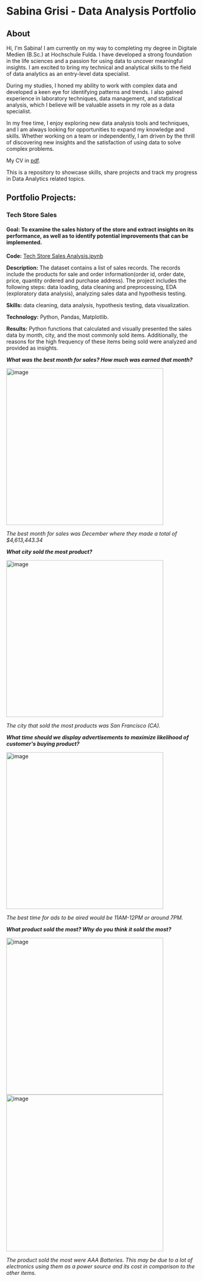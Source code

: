 # Sabina Grisi - Data Analysis Portfolio
## About
Hi, I'm Sabina! I am currently on my way to completing my degree in Digitale Medien (B.Sc.) at Hochschule Fulda. I have developed a strong foundation in the life sciences and a passion for using data to uncover meaningful insights. I am excited to bring my technical and analytical skills to the field of data analytics as an entry-level data specialist.

During my studies, I honed my ability to work with complex data and developed a keen eye for identifying patterns and trends. I also gained experience in laboratory techniques, data management, and statistical analysis, which I believe will be valuable assets in my role as a data specialist.

In my free time, I enjoy exploring new data analysis tools and techniques, and I am always looking for opportunities to expand my knowledge and skills. Whether working on a team or independently, I am driven by the thrill of discovering new insights and the satisfaction of using data to solve complex problems.

My CV in [pdf](https://github.com/sabinagrisi/Data-Analysis-Portfolio/blob/main/DataAnalyst_SabinaGrisi_Lebenslauf.pdf).

This is a repository to showcase skills, share projects and track my progress in Data Analytics related topics.

## Portfolio Projects:
### Tech Store Sales
#### **Goal:** To examine the sales history of the store and extract insights on its performance, as well as to identify potential improvements that can be implemented.

**Code:** [Tech Store Sales Analysis.ipynb](https://github.com/sabinagrisi/Data-Analysis-Portfolio/blob/main/Tech%20Store%20Sales%20Analysis.ipynb)

**Description:** The dataset contains a list of sales records. The records include the products for sale and order information(order id, order date, price, quantity ordered and purchase address). The project includes the following steps: data loading, data cleaning and preprocessing, EDA (exploratory data analysis), analyzing sales data and hypothesis testing.

**Skills:** data cleaning, data analysis, hypothesis testing, data visualization.

**Technology:** Python, Pandas, Matplotlib.

**Results:** Python functions that calculated and visually presented the sales data by month, city, and the most commonly sold items. Additionally, the reasons for the high frequency of these items being sold were analyzed and provided as insights.

***What was the best month for sales? How much was earned that month?***

<img width="414" alt="image" src="https://github.com/sabinagrisi/Data-Analysis-Portfolio/assets/129197310/3276b122-9d40-450b-a7e1-e5517ac65341">

*The best month for sales was December where they made a total of $4,613,443.34*

***What city sold the most product?***

<img width="414" alt="image" src=https://github.com/sabinagrisi/Data-Analysis-Portfolio/assets/129197310/e16b5265-733e-43f5-a03b-3603f4b7386e>

*The city that sold the most products was San Francisco (CA).*

***What time should we display advertisements to maximize likelihood of customer's buying product?***

<img width="414" alt="image" src="https://github.com/sabinagrisi/Data-Analysis-Portfolio/assets/129197310/e981b74b-080e-4059-a7f1-219b4807ccb4">

*The best time for ads to be aired would be 11AM-12PM or around 7PM.*

***What product sold the most? Why do you think it sold the most?***

<img width="414" alt="image" src="https://github.com/sabinagrisi/Data-Analysis-Portfolio/assets/129197310/e327560f-22e2-40aa-8c14-15c449d64aad">
<img width="414" alt="image" src="https://github.com/sabinagrisi/Data-Analysis-Portfolio/assets/129197310/ac02f17d-444b-434b-8b3a-4c591405bd88">


*The product sold the most were AAA Batteries. This may be due to a lot of electronics using them as a power source and its cost in comparison to the other items.*
